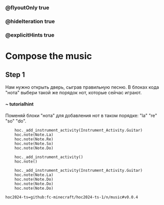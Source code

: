 ### @flyoutOnly true
### @hideIteration true
### @explicitHints true

# Compose the music

## Step 1
Нам нужно открыть дверь, сыграв правильную песню. В блоках кода "нота" выбери такой же порядок нот, которые сейчас играют.

#### ~ tutorialhint
Поменяй блоки "нота" для добавления нот в таком порядке: "la" "re" "so" "do".
```blocks
    hoc._add_instrument_activity(Instrument_Activity.Guitar)
    hoc.note(Note.La)
    hoc.note(Note.Re) 
    hoc.note(Note.So)
    hoc.note(Note.Do) 
```

```ghost
    hoc._add_instrument_activity()
    hoc.note()
```
```template
    hoc._add_instrument_activity(Instrument_Activity.Guitar)
    hoc.note(Note.La)
    hoc.note(Note.Do) 
    hoc.note(Note.Do)
    hoc.note(Note.Do)     
```

```package
hoc2024-ts=github:fc-minecraft/hoc2024-ts-1/n/music#v0.0.4
```